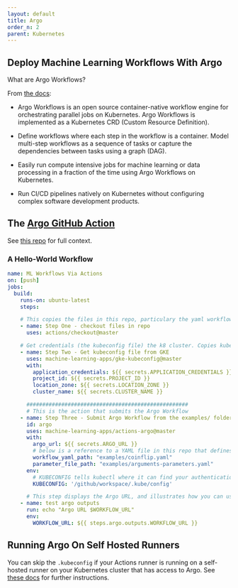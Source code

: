 ```yaml
---
layout: default
title: Argo
order_n: 2
parent: Kubernetes
---
```


## Deploy Machine Learning Workflows With Argo

What are Argo Workflows?  

From [the docs](https://argoproj.github.io/docs/argo/readme.html):

- Argo Workflows is an open source container-native workflow engine for orchestrating parallel jobs on Kubernetes. Argo Workflows is implemented as a Kubernetes CRD (Custom Resource Definition).

- Define workflows where each step in the workflow is a container.
Model multi-step workflows as a sequence of tasks or capture the dependencies between tasks using a graph (DAG).
- Easily run compute intensive jobs for machine learning or data processing in a fraction of the time using Argo Workflows on Kubernetes.
- Run CI/CD pipelines natively on Kubernetes without configuring complex software development products.

## The [Argo GitHub Action](https://github.com/machine-learning-apps/actions-argo)

See [this repo](https://github.com/machine-learning-apps/actions-argo) for full context.

### A Hello-World Workflow

```yaml
name: ML Workflows Via Actions
on: [push]
jobs:
  build:
    runs-on: ubuntu-latest
    steps:

    # This copies the files in this repo, particulary the yaml workflow spec needed for Argo.
    - name: Step One - checkout files in repo
      uses: actions/checkout@master

    # Get credentials (the kubeconfig file) the k8 cluster. Copies kubeconfig into /github/workspace/.kube/config
    - name: Step Two - Get kubeconfig file from GKE
      uses: machine-learning-apps/gke-kubeconfig@master
      with:
        application_credentials: ${{ secrets.APPLICATION_CREDENTIALS }}
        project_id: ${{ secrets.PROJECT_ID }}
        location_zone: ${{ secrets.LOCATION_ZONE }}
        cluster_name: ${{ secrets.CLUSTER_NAME }}

      ###################################################
      # This is the action that submits the Argo Workflow 
    - name: Step Three - Submit Argo Workflow from the examples/ folder in this repo
      id: argo
      uses: machine-learning-apps/actions-argo@master
      with:
        argo_url: ${{ secrets.ARGO_URL }}
        # below is a reference to a YAML file in this repo that defines the workflow.
        workflow_yaml_path: "examples/coinflip.yaml"
        parameter_file_path: "examples/arguments-parameters.yaml"
      env:
        # KUBECONFIG tells kubectl where it can find your authentication information.  A config file was saved to this path in Step Two.
        KUBECONFIG: '/github/workspace/.kube/config'

      # This step displays the Argo URL, and illustrates how you can use the output of the previous Action.
    - name: test argo outputs
      run: echo "Argo URL $WORKFLOW_URL"
      env:
        WORKFLOW_URL: ${{ steps.argo.outputs.WORKFLOW_URL }}
```

## Running Argo On Self Hosted Runners

You can skip the `.kubeconfig` if your Actions runner is running on a self-hosted runner on your Kubernetes cluster that has access to Argo.  See [these docs](http://docs.mlops-github.com/docs/k8s-self-hosted-runner) for further instructions.
